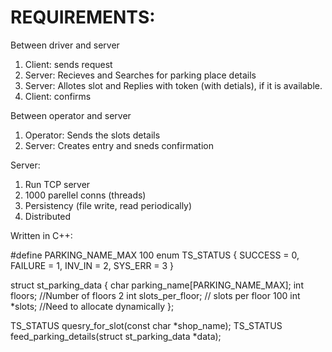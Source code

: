 REQUIREMENTS:
============
Between driver and server
1) Client: sends request
2) Server: Recieves and Searches for parking place details
3) Server: Allotes slot and  Replies with token (with detials), if it is available.
4) Client: confirms
 
 
Between operator and server
1) Operator: Sends the slots details
2) Server: Creates entry and sneds confirmation
 
Server:
1) Run TCP server
2) 1000 parellel conns (threads)
3) Persistency (file write, read periodically) 
4) Distributed 
 

Written in C++:

#define PARKING_NAME_MAX 100
enum TS_STATUS {
    SUCCESS = 0,
    FAILURE = 1,
    INV_IN = 2,
    SYS_ERR = 3 
}
 
struct st_parking_data {
    char parking_name[PARKING_NAME_MAX];
    int floors; //Number of floors 2
    int slots_per_floor; // slots per floor 100
    int *slots; //Need to allocate dynamically
};
 
TS_STATUS quesry_for_slot(const char *shop_name);
TS_STATUS feed_parking_details(struct st_parking_data *data);
